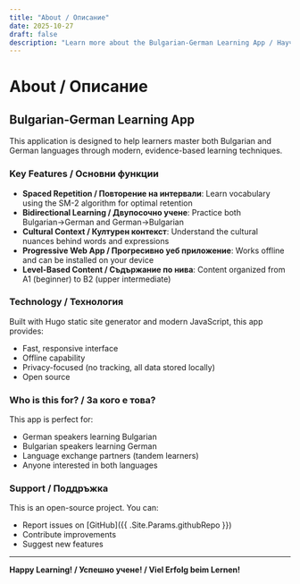 ```yaml
---
title: "About / Описание"
date: 2025-10-27
draft: false
description: "Learn more about the Bulgarian-German Learning App / Научете повече за приложението за учене на български и немски"
---
```


# About / Описание

## Bulgarian-German Learning App

This application is designed to help learners master both Bulgarian and German languages through modern, evidence-based learning techniques.

### Key Features / Основни функции

- **Spaced Repetition / Повторение на интервали**: Learn vocabulary using the SM-2 algorithm for optimal retention
- **Bidirectional Learning / Двупосочно учене**: Practice both Bulgarian→German and German→Bulgarian
- **Cultural Context / Културен контекст**: Understand the cultural nuances behind words and expressions
- **Progressive Web App / Прогресивно уеб приложение**: Works offline and can be installed on your device
- **Level-Based Content / Съдържание по нива**: Content organized from A1 (beginner) to B2 (upper intermediate)

### Technology / Технология

Built with Hugo static site generator and modern JavaScript, this app provides:
- Fast, responsive interface
- Offline capability
- Privacy-focused (no tracking, all data stored locally)
- Open source

### Who is this for? / За кого е това?

This app is perfect for:
- German speakers learning Bulgarian
- Bulgarian speakers learning German
- Language exchange partners (tandem learners)
- Anyone interested in both languages

### Support / Поддръжка

This is an open-source project. You can:
- Report issues on [GitHub]({{ .Site.Params.githubRepo }})
- Contribute improvements
- Suggest new features

---

**Happy Learning! / Успешно учене! / Viel Erfolg beim Lernen!**
